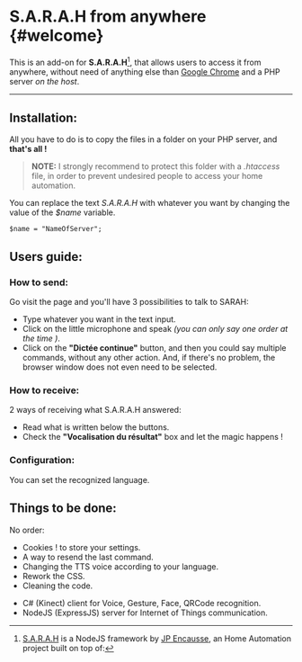**S.A.R.A.H from anywhere**	{#welcome}
=====================

This is an add-on for **S.A.R.A.H**[^sarah], that allows users to access it from anywhere, without need of anything else than [Google Chrome](https://www.google.com/intl/chrome/browser/) and a PHP server *on the host*.

----------


**Installation:**
---------

All you have to do is to copy the files in a folder on your PHP server, and **that's all !**
> **NOTE:**
I strongly recommend to protect this folder with a *.htaccess* file, in order to prevent undesired people to access your home automation.

You can replace the text *S.A.R.A.H* with whatever you want by changing the value of the *$name* variable.

    $name = "NameOfServer";

**Users guide:**
---------

### How to send: ###
Go visit the page and you'll have 3 possibilities to talk to SARAH:
 * Type whatever you want in the text input.
 * Click on the little microphone and speak *(you can only say one order at the time )*.
 * Click on the **"Dictée continue"** button, and then you could say multiple commands, without any other action. And, if there's no problem, the browser window does not even need to be selected.
 
### How to receive: ###
2 ways of receiving what S.A.R.A.H answered:
 * Read what is written below the buttons.
 * Check the **"Vocalisation du résultat"** box and let the magic happens !

### Configuration: ###
You can set the recognized language.

**Things to be done:**
---------
No order:

 - Cookies ! to store your settings.
 - A way to resend the last command.
 - Changing the TTS voice according to your language.
 - Rework the CSS.
 - Cleaning the code.

  [^sarah]: [S.A.R.A.H](http://encausse.wordpress.com/s-a-r-a-h/) is a NodeJS framework by [JP Encausse](https://github.com/JpEncausse), an Home Automation project built 
on top of:
* C# (Kinect) client for Voice, Gesture, Face, QRCode recognition. 
* NodeJS (ExpressJS) server for Internet of Things communication.




